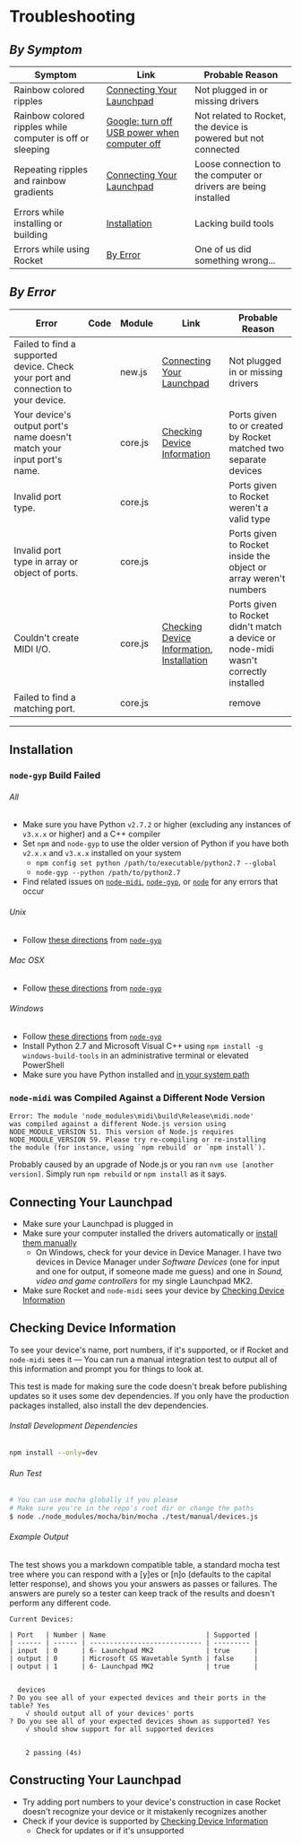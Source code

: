 # Troubleshooting
## *By Symptom*
<!-- TODO add images -->
| Symptom                                                   | Link                                                                                                                                                         | Probable Reason                                                 |
|-----------------------------------------------------------|--------------------------------------------------------------------------------------------------------------------------------------------------------------|-----------------------------------------------------------------|
| Rainbow colored ripples                                   | [Connecting Your Launchpad](#connecting-your-launchpad)                                                                                                      | Not plugged in or missing drivers                               |
| Rainbow colored ripples while computer is off or sleeping | [Google: turn off USB power when computer off](https://www.google.com/search?q=turn+off+usb+power+when+computer+off&oq=turn+off+USB+power+when+computer+off) | Not related to Rocket, the device is powered but not connected  |
| Repeating ripples and rainbow gradients                   | [Connecting Your Launchpad](#connecting-your-launchpad)                                                                                                      | Loose connection to the computer or drivers are being installed |
| Errors while installing or building                       | [Installation](#installation)                                                                                                                                | Lacking build tools                                             |
| Errors while using Rocket                                 | [By Error](#by-error)                                                                                                                                        | One of us did something wrong...                                |


## *By Error*
<!-- TODO add updated errors -->
| Error                                                                             | Code | Module  | Link                                                                                       | Probable Reason                                                                     |
|-----------------------------------------------------------------------------------|------|---------|--------------------------------------------------------------------------------------------|-------------------------------------------------------------------------------------|
| Failed to find a supported device. Check your port and connection to your device. |      | new.js  | [Connecting Your Launchpad](#connecting-your-launchpad)                                    | Not plugged in or missing drivers                                                   |
| Your device's output port's name doesn't match your input port's name.            |      | core.js | [Checking Device Information](#checking-device-information)                                | Ports given to or created by Rocket matched two separate devices                    |
| Invalid port type.                                                                |      | core.js |                                                                                            | Ports given to Rocket weren't a valid type                                          |
| Invalid port type in array or object of ports.                                    |      | core.js |                                                                                            | Ports given to Rocket inside the object or array weren't numbers                    |
| Couldn't create MIDI I/O.                                                         |      | core.js | [Checking Device Information](#checking-device-information), [Installation](#installation) | Ports given to Rocket didn't match a device or node-midi wasn't correctly installed |
| Failed to find a matching port.                                                   |      | core.js |                                                                                            |  remove                                                                        |

---


## Installation
### `node-gyp` Build Failed
###### All
- Make sure you have Python `v2.7.2` or higher (excluding any instances of `v3.x.x` or higher) and a C++ compiler
- Set `npm` and `node-gyp` to use the older version of Python if you have both `v2.x.x` and `v3.x.x` installed on your system
	- `npm config set python /path/to/executable/python2.7 --global`
	- `node-gyp --python /path/to/python2.7`
- Find related issues on [`node-midi`](https://github.com/justinlatimer/node-midi/issues), [`node-gyp`](https://github.com/nodejs/node-gyp/issues), or [`node`](https://github.com/nodejs/node-v0.x-archive/issues/4047) for any errors that occur
###### Unix
- Follow [these directions](https://github.com/nodejs/node-gyp#on-unix) from [`node-gyp`](https://github.com/nodejs/node-gyp)
###### Mac OSX
- Follow [these directions](https://github.com/nodejs/node-gyp#on-mac-os-x) from [`node-gyp`](https://github.com/nodejs/node-gyp)
###### Windows
- Follow [these directions](https://github.com/nodejs/node-gyp#on-windows) from [`node-gyp`](https://github.com/nodejs/node-gyp)
- Install Python 2.7 and Microsoft Visual C++ using `npm install -g windows-build-tools` in an administrative terminal or elevated PowerShell
- Make sure you have Python installed and [in your system path](https://superuser.com/questions/143119/how-to-add-python-to-the-windows-path)

### `node-midi` was Compiled Against a Different Node Version
```
Error: The module 'node_modules\midi\build\Release\midi.node'
was compiled against a different Node.js version using
NODE_MODULE_VERSION 51. This version of Node.js requires
NODE_MODULE_VERSION 59. Please try re-compiling or re-installing
the module (for instance, using `npm rebuild` or `npm install`).
```
Probably caused by an upgrade of Node.js or you ran `nvm use [another version]`. Simply run `npm rebuild` or `npm install` as it says.


## Connecting Your Launchpad
- Make sure your Launchpad is plugged in
- Make sure your computer installed the drivers automatically or [install them manually](https://us.novationmusic.com/support/product-downloads?product=Launchpad)
	- On Windows, check for your device in Device Manager. I have two devices in Device Manager under *Software Devices* (one for input and one for output, if someone made me guess) and one in *Sound, video and game controllers* for my single Launchpad MK2.
- Make sure Rocket and `node-midi` sees your device by [Checking Device Information](#checking-device-information)


## Checking Device Information
To see your device's name, port numbers, if it's supported, or if Rocket and `node-midi` sees it — You can run a manual integration test to output all of this information and prompt you for things to look at.

This test is made for making sure the code doesn't break before publishing updates so it uses some dev dependencies. If you only have the production packages installed, also install the dev dependencies.
###### Install Development Dependencies
```bash
npm install --only=dev
```
###### Run Test
```bash
# You can use mocha globally if you please
# Make sure you're in the repo's root dir or change the paths
$ node ./node_modules/mocha/bin/mocha ./test/manual/devices.js
```
###### Example Output
The test shows you a markdown compatible table, a standard mocha test tree where you can respond with a [y]es or [n]o (defaults to the capital letter response), and shows you your answers as passes or failures. The answers are purely so a tester can keep track of the results and doesn't perform any different code.
```
Current Devices:

| Port   | Number | Name                         | Supported |
| ------ | ------ | ---------------------------- | --------- |
| input  | 0      | 6- Launchpad MK2             | true      |
| output | 0      | Microsoft GS Wavetable Synth | false     |
| output | 1      | 6- Launchpad MK2             | true      |


  devices
? Do you see all of your expected devices and their ports in the table? Yes
	√ should output all of your devices' ports
? Do you see all of your expected devices shown as supported? Yes
	√ should show support for all supported devices


	2 passing (4s)
```


## Constructing Your Launchpad
- Try adding port numbers to your device's construction in case Rocket doesn't recognize your device or it mistakenly recognizes another
- Check if your device is supported by [Checking Device Information](#checking-device-information)
	- Check for updates or if it's unsupported
